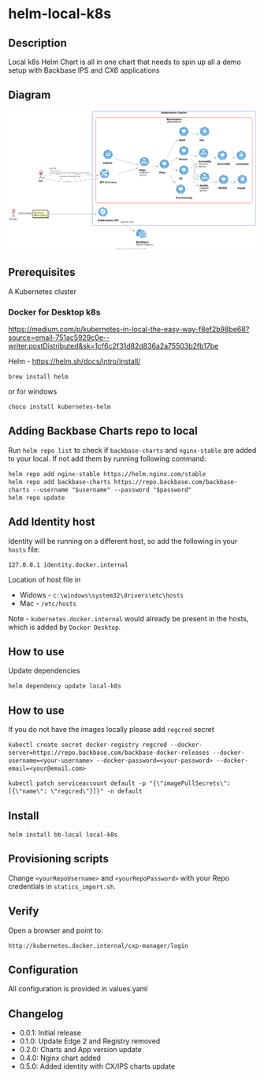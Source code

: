 # helm-local-k8s

## Description

Local k8s Helm Chart is all in one chart that needs to spin up all a demo setup with Backbase IPS and CX6 applications

## Diagram

![kubernetes](bb-local-kubernetes.png)

## Prerequisites

A Kubernetes cluster

### Docker for Desktop k8s

https://medium.com/p/kubernetes-in-local-the-easy-way-f8ef2b98be68?source=email-751ac5929c0e--writer.postDistributed&sk=1cf6c2f31d82d836a2a75503b2fb17be


Helm - https://helm.sh/docs/intro/install/
```
brew install helm
```
or for windows
```
choco install kubernetes-helm
```

## Adding Backbase Charts repo to local

Run `helm repo list` to check if `backbase-charts` and `nginx-stable` are added to your local. If not add them by running following command:
```
helm repo add nginx-stable https://helm.nginx.com/stable
helm repo add backbase-charts https://repo.backbase.com/backbase-charts --username "$username" --password "$password"
helm repo update
```
## Add Identity host
Identity will be running on a different host, so add the following in your `hosts` file:
```
127.0.0.1 identity.docker.internal
```
Location of host file in 
- Widows - `c:\windows\system32\drivers\etc\hosts`
- Mac - `/etc/hosts`

Note - `kubernetes.docker.internal` would already be present in the hosts, which is added by `Docker Desktop`.

## How to use

Update dependencies

```
helm dependency update local-k8s
```

## How to use
If you do not have the images locally please add `regcred` secret

```
kubectl create secret docker-registry regcred --docker-server=https://repo.backbase.com/backbase-docker-releases --docker-username=<your-username> --docker-password=<your-password> --docker-email=<your@email.com>
```
```
kubectl patch serviceaccount default -p "{\"imagePullSecrets\": [{\"name\": \"regcred\"}]}" -n default
```

## Install
```
helm install bb-local local-k8s
```

## Provisioning scripts

Change `<yourRepoUsername>` and `<yourRepoPassword>` with your Repo credentials in `statics_import.sh`.

## Verify
Open a browser and point to:
```
http://kubernetes.docker.internal/cxp-manager/login
```

## Configuration

All configuration is provided in values.yaml

## Changelog

- 0.0.1: Initial release
- 0.1.0: Update Edge 2 and Registry removed
- 0.2.0: Charts and App version update
- 0.4.0: Nginx chart added
- 0.5.0: Added identity with CX/IPS charts update